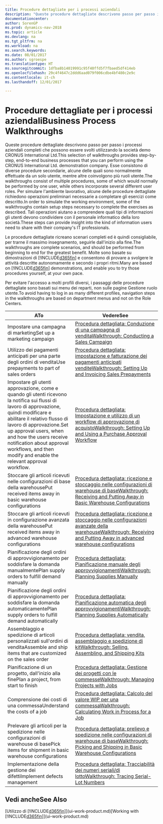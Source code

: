 ```yaml
---
title: Procedure dettagliate per i processi aziendali
description: "Queste procedure dettagliate descrivono passo per passo i processi aziendali completi che possono essere svolti utilizzando la società demo CRONUS International Ltd. Esse consistono di diverse procedure secondarie, alcune delle quali sono normalmente effettuate da un solo utente, mentre altre coinvolgono più ruoli utente. Per simulare l'ambiente lavorativo, alcune delle procedure dettagliate richiedono operazioni preliminari necessarie a completare gli esercizi come descritto. Tali operazioni aiutano a comprendere quali tipi di informazioni gli utenti devono condividere con il personale informatico della loro società."
documentationcenter: 
author: SorenGP
ms.prod: dynamics-nav-2018
ms.topic: article
ms.devlang: na
ms.tgt_pltfrm: na
ms.workload: na
ms.search.keywords: 
ms.date: 08/01/2017
ms.author: sgroespe
ms.translationtype: HT
ms.sourcegitcommit: 1dfba8b14019991c95f40ffd5f7fbaed5df414eb
ms.openlocfilehash: 29c4f4647c2ddd6aad079f006cdbe4bf480c2e9c
ms.contentlocale: it-ch
ms.lasthandoff: 12/01/2017

---
```

# <a name="business-process-walkthroughs"></a><span data-ttu-id="a8770-106">Procedure dettagliate per i processi aziendali</span><span class="sxs-lookup"><span data-stu-id="a8770-106">Business Process Walkthroughs</span></span>
<span data-ttu-id="a8770-107">Queste procedure dettagliate descrivono passo per passo i processi aziendali completi che possono essere svolti utilizzando la società demo CRONUS International Ltd.</span><span class="sxs-lookup"><span data-stu-id="a8770-107">This selection of walkthroughs provides step-by-step, end-to-end business processes that you can perform using the CRONUS International Ltd. demonstration company.</span></span> <span data-ttu-id="a8770-108">Esse consistono di diverse procedure secondarie, alcune delle quali sono normalmente effettuate da un solo utente, mentre altre coinvolgono più ruoli utente.</span><span class="sxs-lookup"><span data-stu-id="a8770-108">The walkthroughs consist of multiple procedures, some of which would normally be performed by one user, while others incorporate several different user roles.</span></span> <span data-ttu-id="a8770-109">Per simulare l'ambiente lavorativo, alcune delle procedure dettagliate richiedono operazioni preliminari necessarie a completare gli esercizi come descritto.</span><span class="sxs-lookup"><span data-stu-id="a8770-109">In order to simulate the working environment, some of the walkthroughs contain setup steps necessary to complete the exercises as described.</span></span> <span data-ttu-id="a8770-110">Tali operazioni aiutano a comprendere quali tipi di informazioni gli utenti devono condividere con il personale informatico della loro società.</span><span class="sxs-lookup"><span data-stu-id="a8770-110">These steps can provide insight into the kind of information users need to share with their company's IT professionals.</span></span>  

 <span data-ttu-id="a8770-111">Le procedure dettagliate ricreano scenari completi ed è quindi consigliabile, per trarne il massimo insegnamento, seguirle dall'inizio alla fine.</span><span class="sxs-lookup"><span data-stu-id="a8770-111">The walkthroughs are complete scenarios, and should be performed from beginning to end for the greatest benefit.</span></span> <span data-ttu-id="a8770-112">Molte sono basate su dimostrazioni di [!INCLUDE[d365fin](includes/d365fin_md.md)] e consentono di provare a svolgere le attività descritte autonomamente e secondo i propri ritmi.</span><span class="sxs-lookup"><span data-stu-id="a8770-112">Many are based on [!INCLUDE[d365fin](includes/d365fin_md.md)] demonstrations, and enable you to try those procedures yourself, at your own pace.</span></span>  

 <span data-ttu-id="a8770-113">Per evitare l'accesso a molti profili diversi, i passaggi delle procedure dettagliate sono basati sui menu dei reparti, non sulle pagine Gestione ruolo utente.</span><span class="sxs-lookup"><span data-stu-id="a8770-113">To avoid having to log in as many different profiles, navigation steps in the walkthroughs are based on department menus and not on the Role Centers.</span></span>  

|<span data-ttu-id="a8770-114">A</span><span class="sxs-lookup"><span data-stu-id="a8770-114">To</span></span>|<span data-ttu-id="a8770-115">Vedere</span><span class="sxs-lookup"><span data-stu-id="a8770-115">See</span></span>|  
|--------|---------|  
|<span data-ttu-id="a8770-116">Impostare una campagna di marketing</span><span class="sxs-lookup"><span data-stu-id="a8770-116">Set up a marketing campaign</span></span>|[<span data-ttu-id="a8770-117">Procedura dettagliata: Conduzione di una campagna di vendita</span><span class="sxs-lookup"><span data-stu-id="a8770-117">Walkthrough: Conducting a Sales Campaign</span></span>](walkthrough-conducting-a-sales-campaign.md)|  
|<span data-ttu-id="a8770-118">Utilizzo dei pagamenti anticipati per una parte degli ordini di vendita</span><span class="sxs-lookup"><span data-stu-id="a8770-118">Use prepayments to part of sales orders</span></span>|[<span data-ttu-id="a8770-119">Procedura dettagliata: impostazione e fatturazione dei pagamenti anticipati vendite</span><span class="sxs-lookup"><span data-stu-id="a8770-119">Walkthrough: Setting Up and Invoicing Sales Prepayments</span></span>](walkthrough-setting-up-and-invoicing-sales-prepayments.md)|  
|<span data-ttu-id="a8770-120">Impostare gli utenti approvazione, come e quando gli utenti ricevono la notifica sui flussi di lavoro di approvazione, quindi modificare e abilitare il relativo flusso di lavoro di approvazione.</span><span class="sxs-lookup"><span data-stu-id="a8770-120">Set up approval users, when and how the users receive notification about approval workflows, and then modify and enable the relevant approval workflow.</span></span>|[<span data-ttu-id="a8770-121">Procedura dettagliata: Impostazione e utilizzo di un workflow di approvazione di acquisto</span><span class="sxs-lookup"><span data-stu-id="a8770-121">Walkthrough: Setting Up and Using a Purchase Approval Workflow</span></span>](walkthrough-setting-up-and-using-a-purchase-approval-workflow.md)|  
|<span data-ttu-id="a8770-122">Stoccare gli articoli ricevuti nelle configurazioni di base della warehouse</span><span class="sxs-lookup"><span data-stu-id="a8770-122">Put received items away in basic warehouse configurations</span></span>|[<span data-ttu-id="a8770-123">Procedura dettagliata: ricezione e stoccaggio nelle configurazioni di warehouse di base</span><span class="sxs-lookup"><span data-stu-id="a8770-123">Walkthrough: Receiving and Putting Away in Basic Warehouse Configurations</span></span>](walkthrough-receiving-and-putting-away-in-basic-warehousing.md)|  
|<span data-ttu-id="a8770-124">Stoccare gli articoli ricevuti in configurazione avanzata della warehouse</span><span class="sxs-lookup"><span data-stu-id="a8770-124">Put received items away in advanced warehouse configurations</span></span>|[<span data-ttu-id="a8770-125">Procedura dettagliata: ricezione e stoccaggio nelle configurazioni avanzate della warehouse</span><span class="sxs-lookup"><span data-stu-id="a8770-125">Walkthrough: Receiving and Putting Away in advanced warehouse configurations</span></span>](walkthrough-receiving-and-putting-away-in-advanced-warehousing.md)|  
|<span data-ttu-id="a8770-126">Pianificazione degli ordini di approvvigionamento per soddisfare la domanda manualmente</span><span class="sxs-lookup"><span data-stu-id="a8770-126">Plan supply orders to fulfill demand manually</span></span>|[<span data-ttu-id="a8770-127">Procedura dettagliata: Pianificazione manuale degli approvvigionamenti</span><span class="sxs-lookup"><span data-stu-id="a8770-127">Walkthrough: Planning Supplies Manually</span></span>](walkthrough-planning-supplies-manually.md)|  
|<span data-ttu-id="a8770-128">Pianificazione degli ordini di approvvigionamento per soddisfare la domanda automaticamente</span><span class="sxs-lookup"><span data-stu-id="a8770-128">Plan supply orders to fulfill demand automatically</span></span>|[<span data-ttu-id="a8770-129">Procedura dettagliata: Pianificazione automatica degli approvvigionamenti</span><span class="sxs-lookup"><span data-stu-id="a8770-129">Walkthrough: Planning Supplies Automatically</span></span>](walkthrough-planning-supplies-automatically.md)|  
|<span data-ttu-id="a8770-130">Assemblaggio e spedizione di articoli personalizzati sull'ordini di vendita</span><span class="sxs-lookup"><span data-stu-id="a8770-130">Assemble and ship items that are customized on the sales order</span></span>|[<span data-ttu-id="a8770-131">Procedura dettagliata: vendita, assemblaggio e spedizione di kit</span><span class="sxs-lookup"><span data-stu-id="a8770-131">Walkthrough: Selling, Assembling, and Shipping Kits</span></span>](walkthrough-selling-assembling-and-shipping-kits.md)|  
|<span data-ttu-id="a8770-132">Pianificazione di un progetto, dall'inizio alla fine</span><span class="sxs-lookup"><span data-stu-id="a8770-132">Plan a project, from start to finish</span></span>|[<span data-ttu-id="a8770-133">Procedura dettagliata: Gestione dei progetti con le commesse</span><span class="sxs-lookup"><span data-stu-id="a8770-133">Walkthrough: Managing Projects with Jobs</span></span>](walkthrough-managing-projects-with-jobs.md)|  
|<span data-ttu-id="a8770-134">Comprensione dei costi di una commessa</span><span class="sxs-lookup"><span data-stu-id="a8770-134">Understand the costs of a job</span></span>|[<span data-ttu-id="a8770-135">Procedura dettagliata: Calcolo del valore WIP per una commessa</span><span class="sxs-lookup"><span data-stu-id="a8770-135">Walkthrough: Calculating Work in Process for a Job</span></span>](walkthrough-calculating-work-in-process-for-a-job.md)|  
|<span data-ttu-id="a8770-136">Prelevare gli articoli per la spedizione nelle configurazioni di warehouse di base</span><span class="sxs-lookup"><span data-stu-id="a8770-136">Pick items for shipment in basic warehouse configurations</span></span>|[<span data-ttu-id="a8770-137">Procedura dettagliata: prelievo e spedizione nelle configurazioni di warehouse di base</span><span class="sxs-lookup"><span data-stu-id="a8770-137">Walkthrough: Picking and Shipping in Basic Warehouse Configurations</span></span>](walkthrough-picking-and-shipping-in-basic-warehousing.md)|  
|<span data-ttu-id="a8770-138">Implementazione della gestione dei difetti</span><span class="sxs-lookup"><span data-stu-id="a8770-138">Implement defects management</span></span>|[<span data-ttu-id="a8770-139">Procedura dettagliata: Tracciabilità dei numeri seriali/di lotto</span><span class="sxs-lookup"><span data-stu-id="a8770-139">Walkthrough: Tracing Serial-Lot Numbers</span></span>](walkthrough-tracing-serial-lot-numbers.md)|  

## <a name="see-also"></a><span data-ttu-id="a8770-140">Vedi anche</span><span class="sxs-lookup"><span data-stu-id="a8770-140">See Also</span></span>
<span data-ttu-id="a8770-141">[Utilizzo di [!INCLUDE[d365fin](includes/d365fin_md.md)]](ui-work-product.md)</span><span class="sxs-lookup"><span data-stu-id="a8770-141">[Working with [!INCLUDE[d365fin](includes/d365fin_md.md)]](ui-work-product.md)</span></span>  

